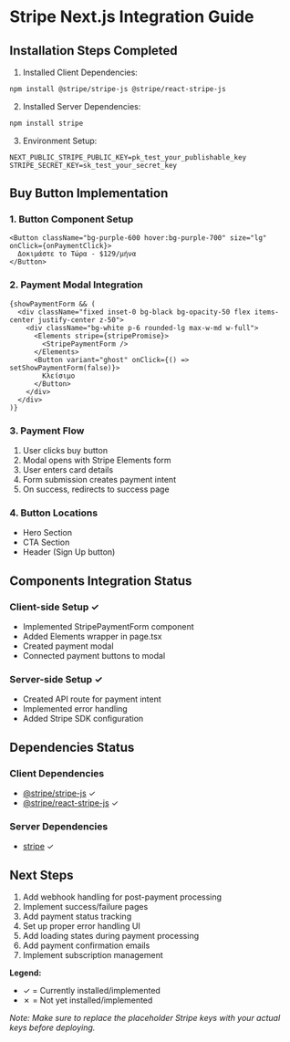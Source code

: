# Stripe Next.js Integration Guide

## Installation Steps Completed

1. Installed Client Dependencies:
```bash
npm install @stripe/stripe-js @stripe/react-stripe-js
```

2. Installed Server Dependencies:
```bash
npm install stripe
```

3. Environment Setup:
```env
NEXT_PUBLIC_STRIPE_PUBLIC_KEY=pk_test_your_publishable_key
STRIPE_SECRET_KEY=sk_test_your_secret_key
```

## Buy Button Implementation

### 1. Button Component Setup
```tsx
<Button className="bg-purple-600 hover:bg-purple-700" size="lg" onClick={onPaymentClick}>
  Δοκιμάστε το Τώρα - $129/μήνα
</Button>
```

### 2. Payment Modal Integration
```
{showPaymentForm && (
  <div className="fixed inset-0 bg-black bg-opacity-50 flex items-center justify-center z-50">
    <div className="bg-white p-6 rounded-lg max-w-md w-full">
      <Elements stripe={stripePromise}>
        <StripePaymentForm />
      </Elements>
      <Button variant="ghost" onClick={() => setShowPaymentForm(false)}>
        Κλείσιμο
      </Button>
    </div>
  </div>
)}
```

### 3. Payment Flow
1. User clicks buy button
2. Modal opens with Stripe Elements form
3. User enters card details
4. Form submission creates payment intent
5. On success, redirects to success page

### 4. Button Locations
- Hero Section
- CTA Section
- Header (Sign Up button)

## Components Integration Status

### Client-side Setup ✓
- Implemented StripePaymentForm component
- Added Elements wrapper in page.tsx
- Created payment modal
- Connected payment buttons to modal

### Server-side Setup ✓
- Created API route for payment intent
- Implemented error handling
- Added Stripe SDK configuration

## Dependencies Status

### Client Dependencies
- [@stripe/stripe-js](https://www.npmjs.com/package/@stripe/stripe-js) ✓
- [@stripe/react-stripe-js](https://www.npmjs.com/package/@stripe/react-stripe-js) ✓

### Server Dependencies
- [stripe](https://www.npmjs.com/package/stripe) ✓

## Next Steps
1. Add webhook handling for post-payment processing
2. Implement success/failure pages
3. Add payment status tracking
4. Set up proper error handling UI
5. Add loading states during payment processing
6. Add payment confirmation emails
7. Implement subscription management

**Legend:**
- ✓ = Currently installed/implemented
- ✗ = Not yet installed/implemented

*Note: Make sure to replace the placeholder Stripe keys with your actual keys before deploying.*
